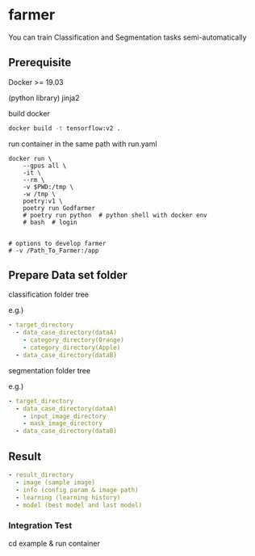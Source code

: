 # farmer

You can train Classification and Segmentation tasks semi-automatically

## Prerequisite

Docker >= 19.03

(python library) jinja2

build docker
```bash
docker build -t tensorflow:v2 .
```

run container in the same path with run.yaml
```
docker run \
    --gpus all \
    -it \
    --rm \
    -v $PWD:/tmp \
    -w /tmp \
    poetry:v1 \
    poetry run Godfarmer
    # poetry run python  # python shell with docker env
    # bash  # login


# options to develop farmer
# -v /Path_To_Farmer:/app
```

## Prepare Data set folder

classification folder tree

e.g.)

```yaml
- target_directory
  - data_case_directory(dataA)
    - category_directory(Orange)
    - category_directory(Apple)
  - data_case_directory(dataB)
```

segmentation folder tree

e.g.)

```yaml
- target_directory
  - data_case_directory(dataA)
    - input_image_directory
    - mask_image_directory
  - data_case_directory(dataB)
```

## Result

```yaml
- result_directory
  - image (sample image)
  - info (config param & image path)
  - learning (learning history)
  - model (best model and last model)
```

### Integration Test

cd example & run container

